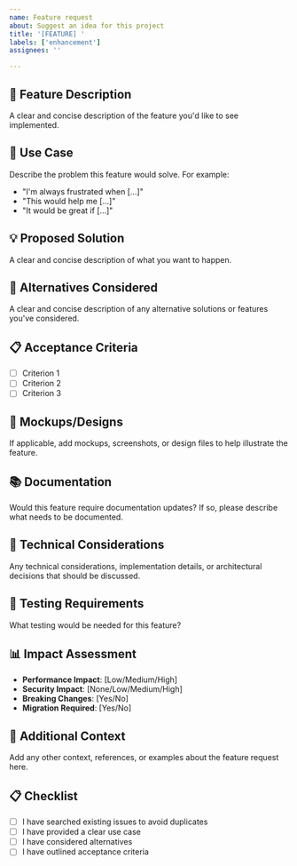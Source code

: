 ```yaml
---
name: Feature request
about: Suggest an idea for this project
title: '[FEATURE] '
labels: ['enhancement']
assignees: ''

---
```


## 🚀 Feature Description
A clear and concise description of the feature you'd like to see implemented.

## 🎯 Use Case
Describe the problem this feature would solve. For example:
- "I'm always frustrated when [...]"
- "This would help me [...]"
- "It would be great if [...]"

## 💡 Proposed Solution
A clear and concise description of what you want to happen.

## 🔄 Alternatives Considered
A clear and concise description of any alternative solutions or features you've considered.

## 📋 Acceptance Criteria
- [ ] Criterion 1
- [ ] Criterion 2
- [ ] Criterion 3

## 🎨 Mockups/Designs
If applicable, add mockups, screenshots, or design files to help illustrate the feature.

## 📚 Documentation
Would this feature require documentation updates? If so, please describe what needs to be documented.

## 🔧 Technical Considerations
Any technical considerations, implementation details, or architectural decisions that should be discussed.

## 🧪 Testing Requirements
What testing would be needed for this feature?

## 📊 Impact Assessment
- **Performance Impact**: [Low/Medium/High]
- **Security Impact**: [None/Low/Medium/High]
- **Breaking Changes**: [Yes/No]
- **Migration Required**: [Yes/No]

## 📝 Additional Context
Add any other context, references, or examples about the feature request here.

## 📋 Checklist
- [ ] I have searched existing issues to avoid duplicates
- [ ] I have provided a clear use case
- [ ] I have considered alternatives
- [ ] I have outlined acceptance criteria 